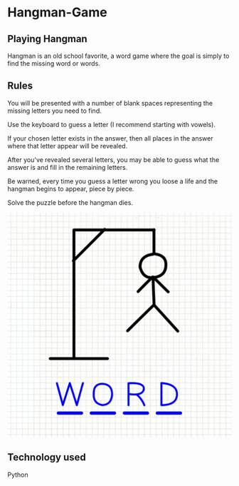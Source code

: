 # Hangman-Game

## Playing Hangman
Hangman is an old school favorite, a word game where the goal is simply to find the missing word or words.
## Rules
You will be presented with a number of blank spaces representing the missing letters you need to find.

Use the keyboard to guess a letter (I recommend starting with vowels).

If your chosen letter exists in the answer, then all places in the answer where that letter appear will be revealed.

After you've revealed several letters, you may be able to guess what the answer is and fill in the remaining letters.

Be warned, every time you guess a letter wrong you loose a life and the hangman begins to appear, piece by piece.

Solve the puzzle before the hangman dies.


![unnamed](unnamed.png?raw=true "Title")

## Technology used
Python
